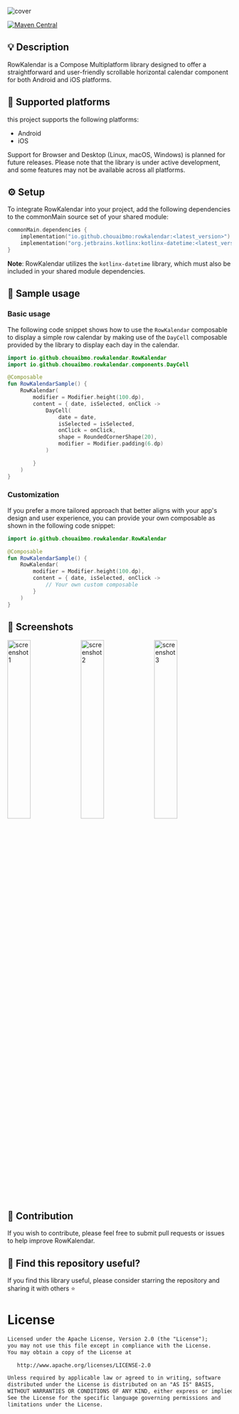<p> 
  <img src="./screenshots/cover.jpg" alt="cover">
</p>

[![Maven Central](https://img.shields.io/maven-central/v/io.github.chouaibmo/rowkalendar.svg?color=blue)](https://search.maven.org/artifact/io.github.chouaibmo/rowkalendar)
## 💡 Description

RowKalendar is a Compose Multiplatform library designed to offer a straightforward and user-friendly 
scrollable horizontal calendar component for both Android and iOS platforms.

## 📱 Supported platforms
this project supports the following platforms:
* Android
* iOS

Support for Browser and Desktop (Linux, macOS, Windows) is planned for future releases.
Please note that the library is under active development, and some features may not be available across all platforms.

## ⚙️ Setup
To integrate RowKalendar into your project, add the following dependencies to the commonMain source set of your shared module:

```kotlin
commonMain.dependencies {
    implementation("io.github.chouaibmo:rowkalendar:<latest_version>")
    implementation("org.jetbrains.kotlinx:kotlinx-datetime:<latest_version>")
}
```
**Note**: RowKalendar utilizes the `kotlinx-datetime` library, which must also be included in your shared module dependencies.



## 📱 Sample usage
### Basic usage
The following code snippet shows how to use the `RowKalendar` composable to display a simple row calendar 
by making use of the `DayCell` composable provided by the library to display each day in the calendar.
```kotlin
import io.github.chouaibmo.rowkalendar.RowKalendar
import io.github.chouaibmo.rowkalendar.components.DayCell

@Composable
fun RowKalendarSample() {
    RowKalendar(
        modifier = Modifier.height(100.dp),
        content = { date, isSelected, onClick ->
            DayCell(
                date = date,
                isSelected = isSelected,
                onClick = onClick,
                shape = RoundedCornerShape(20),
                modifier = Modifier.padding(6.dp)
            )

        }
    )
}
```

### Customization
If you prefer a more tailored approach that better aligns with your app's design and user experience, 
you can provide your own composable as shown in the following code snippet:
```kotlin
import io.github.chouaibmo.rowkalendar.RowKalendar

@Composable
fun RowKalendarSample() {
    RowKalendar(
        modifier = Modifier.height(100.dp),
        content = { date, isSelected, onClick ->
            // Your own custom composable
        }
    )
}
```

## 📸 Screenshots
<p>
  <img src="./screenshots/screenshot1.png" width="32%" alt="screenshot1">
  <img src="./screenshots/screenshot2.png" width="32%" alt="screenshot2">
  <img src="./screenshots/screenshot3.png" width="32%" alt="screenshot3">
</p>


## 🤝 Contribution

If you wish to contribute, please feel free to submit pull requests or issues to help improve RowKalendar.

## 💙 Find this repository useful?
If you find this library useful, please consider starring the repository and sharing it with others :star:

# License
```xml
Licensed under the Apache License, Version 2.0 (the "License");
you may not use this file except in compliance with the License.
You may obtain a copy of the License at

   http://www.apache.org/licenses/LICENSE-2.0

Unless required by applicable law or agreed to in writing, software
distributed under the License is distributed on an "AS IS" BASIS,
WITHOUT WARRANTIES OR CONDITIONS OF ANY KIND, either express or implied.
See the License for the specific language governing permissions and
limitations under the License.
```

